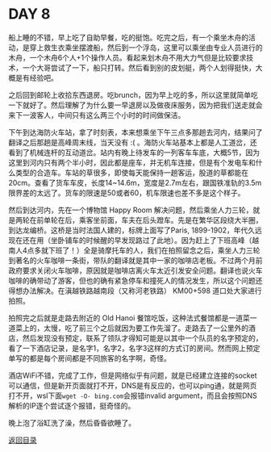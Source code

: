 
# DAY 8

船上睡的不错，早上吃了自助早餐，吃的挺饱。吃完之后，有一个乘坐木舟的活动，是穿上救生衣乘坐摆渡船，然后到一个浮岛，这里可以乘坐由专业人员进行的木舟，一个木舟6个人+1个操作人员。看起来划木舟不用大力气但是比较要求技术，一个大哥尝试了一下，船只打转。然后看到别的皮划艇，两个人划得挺快，大概是有经验吧。

之后回到邮轮上收拾东西退房。吃brunch，因为早上吃的多，所以这里就简单吃一下就好了。然后理解了为什么要一早退房以及做夜床服务，因为把我们送走就会来下一波客人，中间只有这么两三个小时的时间做保洁。

下午到达海防火车站，拿了时刻表，本来想乘坐下午三点多那趟去河内，结果问了翻译之后那趟是高峰周末线，当天没有 :( 。海防火车站基本上都是人工道岔，还看到了机械连杆的互动道岔。站内有晚上待发车的一列客车车底，大概5节，因为这里到河内只有两个半小时，因此都是座车，并无机车连接，但是有个发电车和什么类型的合造车。车站的草很多，即使每天能保持一趟客运，股道的草都能在20cm。查看了货车车皮，长度14~14.6m，宽度是2.7m左右，跟国铁准轨的3.5m限界差的太远了。货车的限速是50或者60，机车限速也差不多是这个样子。

然后到达河内，先在一个博物馆 Happy Room 解决问题，然后乘坐人力三轮，就是两轮在前单轮在后，乘客坐前面，车夫在后头蹬车。先是在繁华区段绕大半圈，到达龙编桥。这桥是当时法国人建的，标牌上面写了Paris, 1899-1902，年代久远现在还在用（坐卧铺车的时候醒的早发现路过了此地）。因为赶上了下班高峰（越南人4点多就下班了！）全是骑摩托车的人，我们在拍照留念之后，乘坐人力三轮到著名的火车咖啡一条街，带队的翻译就是其中一家的咖啡店老板。不过两个月前政府要求关闭火车咖啡，原因就是咖啡店离火车太近引发安全问题。翻译也说火车咖啡的确带动了游客，但也的确有紧急停车和撞死人的情况发生，所以这个问题还得想办法解决。在滇越铁路越南段（又称河老铁路） KM00+598 道口处大家进行拍照。

拍照完之后就是走路去附近的 Old Hanoi 餐馆吃饭，这种法式餐馆都是一道菜一道菜上的，太慢，吃了前三个之后就因为要工作先溜了。走路去了一公里外的酒店，然后发现没有预定，联系了领队才得知可能是以其中一个队员的名字预定的，看了一下酒店记录，是名字1，名字2，名字3这样的方式订的房间。然而网上预定单写的都是每个房间都是不同旅客的名字啊，奇怪。

酒店WiFi不错，完成了工作，但是网络似乎有问题，就是已经建立连接的socket可以通信，但是新开页面就打不开，DNS是有反应的，也可以ping通，就是网页打不开，wsl下面`wget -O- bing.com`会报错invalid argument，而且会按照DNS解析的IP逐个尝试逐个报错，挺奇怪的。

晚上泡了浴缸洗了澡，然后昏昏欲睡了。




[返回目录](README.md)

